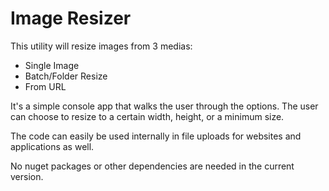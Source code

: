 ﻿# Image Resizer

This utility will resize images from 3 medias:
- Single Image
- Batch/Folder Resize
- From URL

It's a simple console app that walks the user through the options.  The user can choose to resize to a certain width, height, or a minimum size.

The code can easily be used internally in file uploads for websites and applications as well.

No nuget packages or other dependencies are needed in the current version.